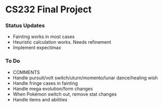 # CS232 Final Project

### Status Updates
- Fainting works in most cases
- Heuristic calculation works. Needs refinement
- Implement expectimax

### To Do
- COMMENTS
- Handle pursuit/volt switch/uturn/momento/lunar dance/healing wish
- Handle fringe cases in fainting
- Handle mega evolution/form changes
- When Pokémon switch out, remove stat changes
- Handle items and abilities